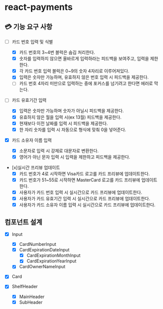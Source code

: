 # react-payments

## 💳 기능 요구 사항

- [ ] 카드 번호 입력 및 식별

  - [x] 카드 번호의 3~4번 블럭은 숨김 처리한다.
  - [x] 숫자를 입력하지 않으면 올바르게 입력하라는 피드백을 보여주고, 입력을 제한한다.
  - [x] 각 카드 번호 입력 블럭은 0~9의 숫자 4자리로 이루어져있다.
  - [x] 입력은 숫자만 가능하며, 유효하지 않은 번호 입력 시 피드백을 제공한다.
  - [ ] 카드 번호 4자리 미만으로 입력하는 중에 포커스를 넘기려고 한다면 에러로 막는다.

- [ ] 카드 유효기간 입력

  - [x] 입력은 숫자만 가능하며 숫자가 아닐시 피드백을 제공한다.
  - [x] 유효하지 않은 월을 입력 시(ex 13월) 피드백을 제공한다.
  - [x] 현재보다 이전 날짜를 입력 시 피드백을 제공한다.
  - [x] 한 자리 숫자를 입력 시 자동으로 형식에 맞춰 0을 넣어준다.

- [x] 카드 소유자 이름 입력

  - [x] 소문자로 입력 시 강제로 대문자로 변환한다.
  - [x] 영어가 아닌 문자 입력 시 입력을 제한하고 피드백을 제공한다.

- [x]실시간 프리뷰 업데이트
  - [x] 카드 번호가 4로 시작하면 Visa카드 로고를 카드 프리뷰에 업데이트한다.
  - [x] 카드 번호가 51~55로 시작하면 MasterCard 로고를 카드 프리뷰에 업데이트한다.
  - [x] 사용자가 카드 번호 입력 시 실시간으로 카드 프리뷰에 업데이트한다.
  - [x] 사용자가 카드 유효기간 입력 시 실시간으로 카드 프리뷰에 업데이트한다.
  - [x] 사용자가 카드 소유자 이름 입력 시 실시간으로 카드 프리뷰에 업데이트한다.

## 컴포넌트 설계

- [x] Input

  - [x] CardNumberInput
  - [x] CardExpirationDateInput
    - [x] CardExpirationMonthInput
    - [x] CardExpirationYearInput
  - [x] CardOwnerNameInput

- [x] Card

- [x] ShelfHeader
  - [x] MainHeader
  - [x] SubHeader
